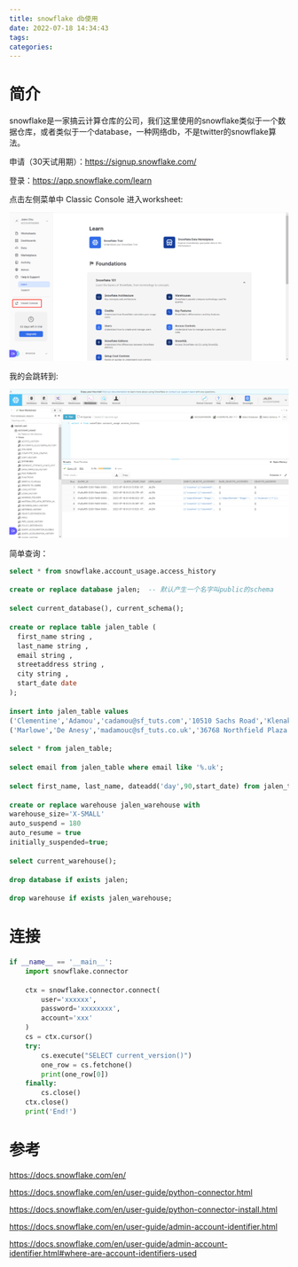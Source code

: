 ```yaml
---
title: snowflake db使用
date: 2022-07-18 14:34:43
tags:
categories:
---
```


# 简介

snowflake是一家搞云计算仓库的公司，我们这里使用的snowflake类似于一个数据仓库，或者类似于一个database，一种网络db，不是twitter的snowflake算法。

申请（30天试用期）：https://signup.snowflake.com/

登录：https://app.snowflake.com/learn

点击左侧菜单中 Classic Console 进入worksheet:

![app page](../images/snowflakeconsole02.jpg)

我的会跳转到:

![console page](../images/snowflakeconsole01.jpg)

简单查询：
```sql
select * from snowflake.account_usage.access_history

create or replace database jalen;  -- 默认产生一个名字叫public的schema

select current_database(), current_schema();

create or replace table jalen_table (
  first_name string ,
  last_name string ,
  email string ,
  streetaddress string ,
  city string ,
  start_date date
);
  
insert into jalen_table values
('Clementine','Adamou','cadamou@sf_tuts.com','10510 Sachs Road','Klenak','2017-9-22') ,
('Marlowe','De Anesy','madamouc@sf_tuts.co.uk','36768 Northfield Plaza','Fangshan','2017-1-26');
  
select * from jalen_table;
  
select email from jalen_table where email like '%.uk';
  
select first_name, last_name, dateadd('day',90,start_date) from jalen_table where start_date <= '2017-09-23';
  
create or replace warehouse jalen_warehouse with
warehouse_size='X-SMALL'
auto_suspend = 180
auto_resume = true
initially_suspended=true;
  
select current_warehouse();
  
drop database if exists jalen;

drop warehouse if exists jalen_warehouse;
```


# 连接
```python
if __name__ == '__main__':
    import snowflake.connector

    ctx = snowflake.connector.connect(
        user='xxxxxx',
        password='xxxxxxxx',
        account='xxx'
    )
    cs = ctx.cursor()
    try:
        cs.execute("SELECT current_version()")
        one_row = cs.fetchone()
        print(one_row[0])
    finally:
        cs.close()
    ctx.close()
    print('End!')
```

# 参考

https://docs.snowflake.com/en/

https://docs.snowflake.com/en/user-guide/python-connector.html

https://docs.snowflake.com/en/user-guide/python-connector-install.html

https://docs.snowflake.com/en/user-guide/admin-account-identifier.html

https://docs.snowflake.com/en/user-guide/admin-account-identifier.html#where-are-account-identifiers-used
